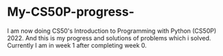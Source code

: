 # My-CS50P-progress-
I am now doing CS50's Introduction to Programming with Python (CS50P) 2022. And this is my progress and solutions of problems which i solved.
Currently I am in week 1 after completing week 0.
